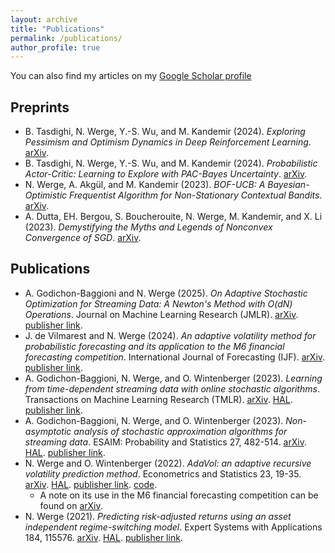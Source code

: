 ```yaml
---
layout: archive
title: "Publications"
permalink: /publications/
author_profile: true
---
```


You can also find my articles on my [Google Scholar profile](https://scholar.google.com/citations?user=7ixNlWUAAAAJ&hl=en "Nicklas Werge") 

## Preprints
* B. Tasdighi, N. Werge, Y.-S. Wu, and M. Kandemir (2024). *Exploring Pessimism and Optimism Dynamics in Deep Reinforcement Learning*. [arXiv](https://arxiv.org/abs/2406.03890).
* B. Tasdighi, N. Werge, Y.-S. Wu, and M. Kandemir (2024). *Probabilistic Actor-Critic: Learning to Explore with PAC-Bayes Uncertainty*. [arXiv](https://arxiv.org/abs/2402.03055).
* N. Werge, A. Akgül, and M. Kandemir (2023). *BOF-UCB: A Bayesian-Optimistic Frequentist Algorithm for Non-Stationary Contextual Bandits*. [arXiv](https://arxiv.org/abs/2307.03587).
* A. Dutta, EH. Bergou, S. Boucherouite, N. Werge, M. Kandemir, and X. Li (2023). *Demystifying the Myths and Legends of Nonconvex Convergence of SGD*. [arXiv](https://arxiv.org/pdf/2310.12969).

## Publications
* A. Godichon-Baggioni and N. Werge (2025). *On Adaptive Stochastic Optimization for Streaming Data: A Newton's Method with O(dN) Operations*. Journal on Machine Learning Research (JMLR). [arXiv](https://arxiv.org/abs/2311.17753). [publisher link](https://www.jmlr.org/papers/volume26/23-1565/23-1565.pdf).
* J. de Vilmarest and N. Werge (2024). *An adaptive volatility method for probabilistic forecasting and its application to the M6 financial forecasting competition*. International Journal of Forecasting (IJF). [arXiv](https://arxiv.org/abs/2303.01855). [publisher link](https://authors.elsevier.com/sd/article/S0169-2070(24)00055-4).
* A. Godichon-Baggioni, N. Werge, and O. Wintenberger (2023). *Learning from time-dependent streaming data with online stochastic algorithms*. Transactions on Machine Learning Research (TMLR). [arXiv](https://arxiv.org/abs/2205.12549). [HAL](https://hal.archives-ouvertes.fr/hal-03677328v1). [publisher link](https://openreview.net/forum?id=kdfiEu1ul6).
* A. Godichon-Baggioni, N. Werge, and O. Wintenberger (2023). *Non-asymptotic analysis of stochastic approximation algorithms for streaming data*. ESAIM: Probability and Statistics 27, 482-514. [arXiv](https://arxiv.org/abs/2109.07117). [HAL](https://hal.archives-ouvertes.fr/hal-03343481v2). [publisher link](https://www.esaim-ps.org/articles/ps/abs/2023/01/ps220013/ps220013.html).
* N. Werge and O. Wintenberger (2022). *AdaVol: an adaptive recursive volatility prediction method*. Econometrics and Statistics 23, 19-35. [arXiv](https://arxiv.org/abs/2006.02077). [HAL](https://hal.archives-ouvertes.fr/hal-02733439v3). [publisher link](https://www.sciencedirect.com/science/article/pii/S2452306221000113?casa_token=4RQmi4UcJGgAAAAA:NW73xC2SFQ4awJ0f4jlBCQPm7BBECxD5zo_iiB37RbOPsVDCuZjnRejhqE4iXg-ddlmfVkUE_mA). [code](https://github.com/nicklaswerge/AdaVol).
  * A note on its use in the M6 financial forecasting competition can be found on [arXiv](https://arxiv.org/abs/2303.01855).
* N. Werge (2021). *Predicting risk-adjusted returns using an asset independent regime-switching model*. Expert Systems with Applications 184, 115576. [arXiv](https://arxiv.org/abs/2107.05535). [HAL](https://hal.archives-ouvertes.fr/hal-03313129v1). [publisher link](https://www.sciencedirect.com/science/article/pii/S0957417421009799?casa_token=McnTItfLBvwAAAAA:8Oof6IXAyn-6lF-0FawHtXHXTfGrAalixQmWzNqcDudkeck45ijNXCH4HcEmHgHsmgqG6XDO55M).

